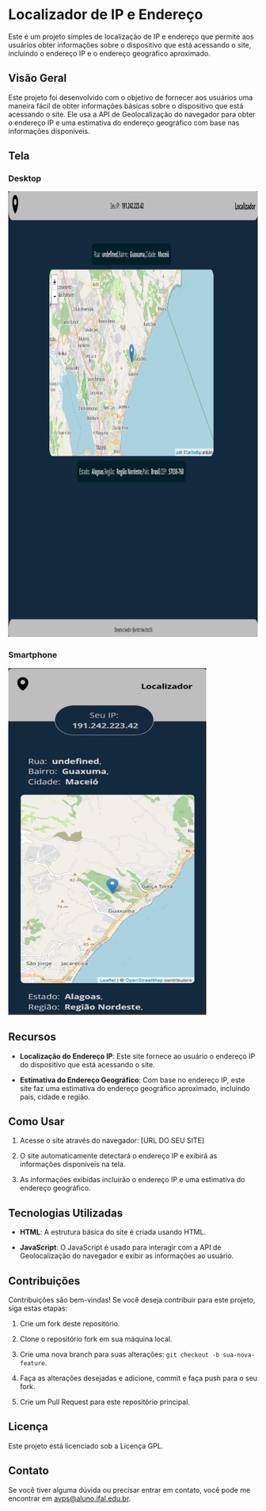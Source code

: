 # Localizador de IP e Endereço

Este é um projeto simples de localização de IP e endereço que permite aos usuários obter informações sobre o dispositivo que está acessando o site, incluindo o endereço IP e o endereço geográfico aproximado.

## Visão Geral

Este projeto foi desenvolvido com o objetivo de fornecer aos usuários uma maneira fácil de obter informações básicas sobre o dispositivo que está acessando o site. Ele usa a API de Geolocalização do navegador para obter o endereço IP e uma estimativa do endereço geográfico com base nas informações disponíveis.

## Tela

### Desktop 

<img src="/assets/Telas/desktop.png" alt="Tela inicial do Aplicativo Transporte Acadêmico" width="1200" height="900">

### Smartphone 

<img src="/assets/Telas/smartphone.png" alt="Tela inicial do Aplicativo Transporte Acadêmico" width="400" height="700">

## Recursos

- **Localização do Endereço IP**: Este site fornece ao usuário o endereço IP do dispositivo que está acessando o site.

- **Estimativa do Endereço Geográfico**: Com base no endereço IP, este site faz uma estimativa do endereço geográfico aproximado, incluindo país, cidade e região.

## Como Usar

1. Acesse o site através do navegador: [URL DO SEU SITE]

2. O site automaticamente detectará o endereço IP e exibirá as informações disponíveis na tela.

3. As informações exibidas incluirão o endereço IP e uma estimativa do endereço geográfico.

## Tecnologias Utilizadas

- **HTML**: A estrutura básica do site é criada usando HTML.

- **JavaScript**: O JavaScript é usado para interagir com a API de Geolocalização do navegador e exibir as informações ao usuário.

## Contribuições

Contribuições são bem-vindas! Se você deseja contribuir para este projeto, siga estas etapas:

1. Crie um fork deste repositório.

2. Clone o repositório fork em sua máquina local.

3. Crie uma nova branch para suas alterações: `git checkout -b sua-nova-feature`.

4. Faça as alterações desejadas e adicione, commit e faça push para o seu fork.

5. Crie um Pull Request para este repositório principal.

## Licença

Este projeto está licenciado sob a Licença GPL.

## Contato

Se você tiver alguma dúvida ou precisar entrar em contato, você pode me encontrar em avps@aluno.ifal.edu.br.
